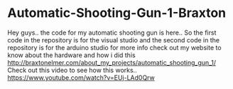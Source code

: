 # Automatic-Shooting-Gun-1-Braxton
Hey guys.. the code for my automatic shooting gun is here..
So the first code in the repository is for the visual studio 
and the second code in the repository is for the arduino studio
for more info check out my website to know about the hardware and how i did this
http://braxtonelmer.com/about_my_projects/automatic_shooting_gun_1/
Check out this video to see how this works..
https://www.youtube.com/watch?v=EUj-LAd0Qrw

